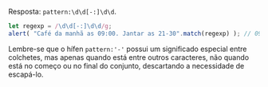 Resposta: `pattern:\d\d[-:]\d\d`.

```js run
let regexp = /\d\d[-:]\d\d/g;
alert( "Café da manhã as 09:00. Jantar as 21-30".match(regexp) ); // 09:00, 21-30
```

Lembre-se que o hífen `pattern:'-'` possui um significado especial entre colchetes, mas apenas quando está entre outros caracteres, não quando está no começo ou no final do conjunto, descartando a necessidade de escapá-lo.
